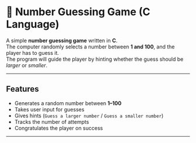 # 🎲 Number Guessing Game (C Language)

A simple **number guessing game** written in **C**.  
The computer randomly selects a number between **1 and 100**, and the player has to guess it.  
The program will guide the player by hinting whether the guess should be *larger* or *smaller*.  

---

## Features
- Generates a random number between **1–100**
- Takes user input for guesses
- Gives hints (`Guess a larger number` / `Guess a smaller number`)
- Tracks the number of attempts
- Congratulates the player on success 

---
